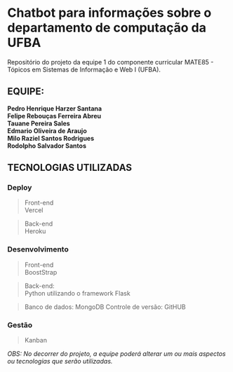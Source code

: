 



# Chatbot para informações sobre o departamento de computação da UFBA
Repositório do projeto da equipe 1 do componente curricular MATE85 - Tópicos em Sistemas de Informação e Web I (UFBA).

## EQUIPE:

**Pedro Henrique Harzer Santana**<br>
**Felipe Rebouças Ferreira Abreu**<br>
**Tauane Pereira Sales**<br>
**Edmario Oliveira de Araujo**<br>
**Milo Raziel Santos Rodrigues**<br>
**Rodolpho Salvador Santos**<br>

## TECNOLOGIAS UTILIZADAS

### Deploy

> Front-end <br>
> Vercel

> Back-end <br>
> Heroku


### Desenvolvimento

> Front-end <br>
> BoostStrap

> Back-end: <br>
> Python utilizando o framework Flask

>Banco de dados: MongoDB
>Controle de versão: GitHUB


### Gestão

> Kanban


*OBS: No decorrer do projeto, a equipe poderá alterar um ou mais aspectos ou tecnologias que serão utilizadas.*
